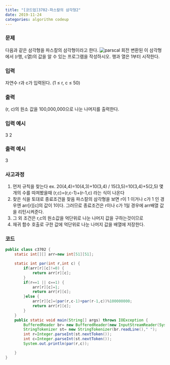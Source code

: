 ```yaml
---
title: "[코드업]3702-파스칼의 삼각형2"
date: 2019-11-24
categories: algorithm codeup
---
```

### 문제
다음과 같은 삼각형을 파스칼의 삼각형이라고 한다.
![parscal](./assets/img/parscal.jpg)
회전 변환된 이 삼각형에서 (r행, c열)의 값을 알 수 있는 프로그램을 작성하시오. 행과 열은 1부터 시작한다.

### 입력
자연수 r과 c가 입력된다. (1 ≤ r, c ≤ 50)

### 출력
(r, c)의 원소 값을 100,000,000으로 나눈 나머지를 출력한다.

### 입력 예시
3 2

### 출력 예시
3

### 사고과정
1. 먼저 규칙을 찾는다
	 ex. 20(4,4)=10(4,3)+10(3,4) / 15(3,5)=10(3,4)+5(2,5)
	 몇개의 수를 따져봤을때 (r,c)=(r,c-1)+(r-1,c) 라는 식이 나온다
2. 찾은 식을 토대로 종료조건을 찾음
	 파스칼의 삼각형을 보면 r이 1 이거나 c가 1 인 경우엔 arr[r][c]의 값이 1이다. 그러므로 종료조건은 r이나 c가 1일 경우에 arr배열 값을 리턴시켜준다.
3. 그 외 조건은 r,c의 원소값을 억단위로 나눈 나머지 값을 구하는것이므로
4. 재귀 함수 호출로 구한 값에 억단위로 나눈 나머지 값을 배열에 저장한다.

### 코드
```java
public class c3702 {
	static int[][] arr=new int[51][51];

	static int par(int r,int c) {
		if(arr[r][c]!=0) {
			return arr[r][c];
		}
		if(r==1 || c==1) {
			arr[r][c]=1;
			return arr[r][c];
		}else {
			arr[r][c]=(par(r,c-1)+par(r-1,c))%100000000;
			return arr[r][c];
		}
	}
	public static void main(String[] args) throws IOException {
		BufferedReader br= new BufferedReader(new InputStreamReader(System.in));
		StringTokenizer st= new StringTokenizer(br.readLine()," ");
		int r=Integer.parseInt(st.nextToken());
		int c=Integer.parseInt(st.nextToken());
		System.out.println(par(r,c));

	}
}
```
